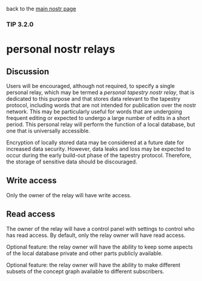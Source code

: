 back to the [main nostr page](https://github.com/wds4/tapestry-protocol/blob/main/tips/networking/nostr/README.md)

### TIP 3.2.0
personal nostr relays
=====

## Discussion

Users will be encouraged, although not required, to specify a single personal relay, which may be termed a *personal tapestry nostr relay*, that is dedicated to this purpose and that stores data relevant to the tapestry protocol, including words that are not intended for publication over the nostr network. This may be particularly useful for words that are undergoing frequent editing or expected to undergo a large number of edits in a short period. This personal relay will perform the function of a local database, but one that is universally accessible.

Encryption of locally stored data may be considered at a future date for increased data security. However, data leaks and loss may be expected to occur during the early build-out phase of the tapestry protocol. Therefore, the storage of sensitive data should be discouraged.

## Write access

Only the owner of the relay will have write access.

## Read access

The owner of the relay will have a control panel with settings to control who has read access. By default, only the relay owner will have read access.

Optional feature: the relay owner will have the ability to keep some aspects of the local database private and other parts publicly available. 

Optional feature: the relay owner will have the ability to make different subsets of the concept graph available to different subscribers.

